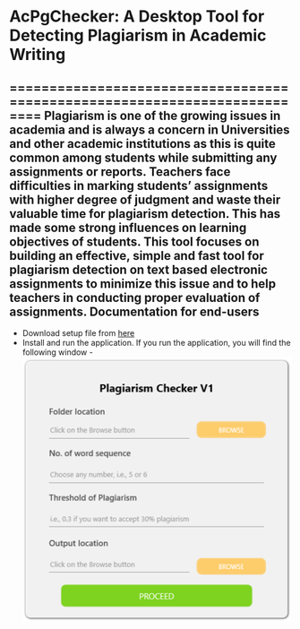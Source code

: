 # AcPgChecker:  A Desktop Tool for Detecting Plagiarism in Academic Writing
==========================================================================
Plagiarism is one of the growing issues in academia and is always a concern in Universities and other academic institutions as this is quite common among students while submitting any assignments or reports. Teachers face difficulties in marking students’ assignments with higher degree of judgment and waste their valuable time for plagiarism detection. This has made some strong influences on learning objectives of students. This tool focuses on building an effective, simple and fast tool for plagiarism detection on text based electronic assignments to minimize this issue and to help teachers in conducting proper evaluation of assignments.
Documentation for end-users
---------------------------
* Download setup file from [here](https://github.com/dipongkor/PlagiarismChecker/releases/download/v1.0/PlagiarismChecker.Setup.msi)
* Install and run the application. If you run the application, you will find the following window -
![](Paper/images/plagiarism_checker.PNG)